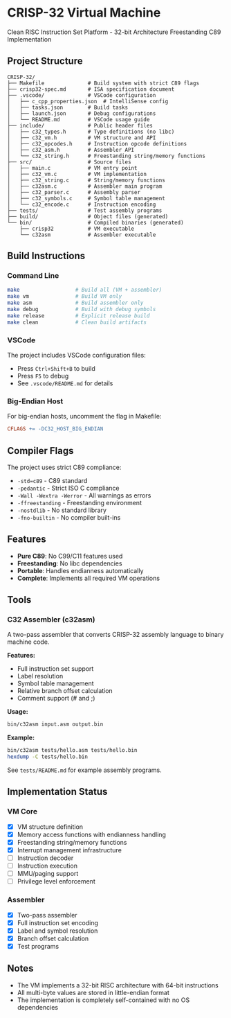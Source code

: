 # CRISP-32 Virtual Machine

Clean RISC Instruction Set Platform - 32-bit Architecture
Freestanding C89 Implementation

## Project Structure

```
CRISP-32/
├── Makefile              # Build system with strict C89 flags
├── crisp32-spec.md       # ISA specification document
├── .vscode/              # VSCode configuration
│   ├── c_cpp_properties.json  # IntelliSense config
│   ├── tasks.json        # Build tasks
│   ├── launch.json       # Debug configurations
│   └── README.md         # VSCode usage guide
├── include/              # Public header files
│   ├── c32_types.h       # Type definitions (no libc)
│   ├── c32_vm.h          # VM structure and API
│   ├── c32_opcodes.h     # Instruction opcode definitions
│   ├── c32_asm.h         # Assembler API
│   └── c32_string.h      # Freestanding string/memory functions
├── src/                  # Source files
│   ├── main.c            # VM entry point
│   ├── c32_vm.c          # VM implementation
│   ├── c32_string.c      # String/memory functions
│   ├── c32asm.c          # Assembler main program
│   ├── c32_parser.c      # Assembly parser
│   ├── c32_symbols.c     # Symbol table management
│   └── c32_encode.c      # Instruction encoding
├── tests/                # Test assembly programs
├── build/                # Object files (generated)
└── bin/                  # Compiled binaries (generated)
    ├── crisp32           # VM executable
    └── c32asm            # Assembler executable
```

## Build Instructions

### Command Line
```bash
make                  # Build all (VM + assembler)
make vm               # Build VM only
make asm              # Build assembler only
make debug            # Build with debug symbols
make release          # Explicit release build
make clean            # Clean build artifacts
```

### VSCode
The project includes VSCode configuration files:
- Press `Ctrl+Shift+B` to build
- Press `F5` to debug
- See `.vscode/README.md` for details

### Big-Endian Host
For big-endian hosts, uncomment the flag in Makefile:
```makefile
CFLAGS += -DC32_HOST_BIG_ENDIAN
```

## Compiler Flags

The project uses strict C89 compliance:
- `-std=c89` - C89 standard
- `-pedantic` - Strict ISO C compliance
- `-Wall -Wextra -Werror` - All warnings as errors
- `-ffreestanding` - Freestanding environment
- `-nostdlib` - No standard library
- `-fno-builtin` - No compiler built-ins

## Features

- **Pure C89**: No C99/C11 features used
- **Freestanding**: No libc dependencies
- **Portable**: Handles endianness automatically
- **Complete**: Implements all required VM operations

## Tools

### C32 Assembler (c32asm)
A two-pass assembler that converts CRISP-32 assembly language to binary machine code.

**Features:**
- Full instruction set support
- Label resolution
- Symbol table management
- Relative branch offset calculation
- Comment support (# and ;)

**Usage:**
```bash
bin/c32asm input.asm output.bin
```

**Example:**
```bash
bin/c32asm tests/hello.asm tests/hello.bin
hexdump -C tests/hello.bin
```

See `tests/README.md` for example assembly programs.

## Implementation Status

### VM Core
- [x] VM structure definition
- [x] Memory access functions with endianness handling
- [x] Freestanding string/memory functions
- [x] Interrupt management infrastructure
- [ ] Instruction decoder
- [ ] Instruction execution
- [ ] MMU/paging support
- [ ] Privilege level enforcement

### Assembler
- [x] Two-pass assembler
- [x] Full instruction set encoding
- [x] Label and symbol resolution
- [x] Branch offset calculation
- [x] Test programs

## Notes

- The VM implements a 32-bit RISC architecture with 64-bit instructions
- All multi-byte values are stored in little-endian format
- The implementation is completely self-contained with no OS dependencies
